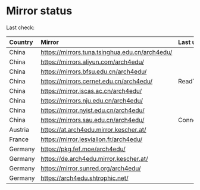 <script src="./time.js"></script>
# Mirror status
Last check: <script type="text/javascript">localize(1748964533.8777359);</script>

|Country|Mirror|Last update|
|:------|:-----|:----------|
|China|https://mirrors.tuna.tsinghua.edu.cn/arch4edu/|<script type="text/javascript">localize(1748933465);</script>|
|China|https://mirrors.aliyun.com/arch4edu/|<script type="text/javascript">localize(1748760430);</script>|
|China|https://mirrors.bfsu.edu.cn/arch4edu/|<script type="text/javascript">localize(1748933465);</script>|
|China|https://mirrors.cernet.edu.cn/arch4edu/|ReadTimeout|
|China|https://mirror.iscas.ac.cn/arch4edu/|<script type="text/javascript">localize(1748933465);</script>|
|China|https://mirrors.nju.edu.cn/arch4edu/|<script type="text/javascript">localize(1748847087);</script>|
|China|https://mirror.nyist.edu.cn/arch4edu/|<script type="text/javascript">localize(1748933465);</script>|
|China|https://mirrors.sau.edu.cn/arch4edu/|ConnectTimeout|
|Austria|https://at.arch4edu.mirror.kescher.at/|<script type="text/javascript">localize(1748933465);</script>|
|France|https://mirror.lesviallon.fr/arch4edu/|<script type="text/javascript">localize(1748933465);</script>|
|Germany|https://pkg.fef.moe/arch4edu/|<script type="text/javascript">localize(1748933465);</script>|
|Germany|https://de.arch4edu.mirror.kescher.at/|<script type="text/javascript">localize(1748933465);</script>|
|Germany|https://mirror.sunred.org/arch4edu/|<script type="text/javascript">localize(1748933465);</script>|
|Germany|https://arch4edu.shtrophic.net/|<script type="text/javascript">localize(1748890027);</script>|

<script src="./tablefilter/tablefilter.js"></script>
<script src="./table.js"></script>
